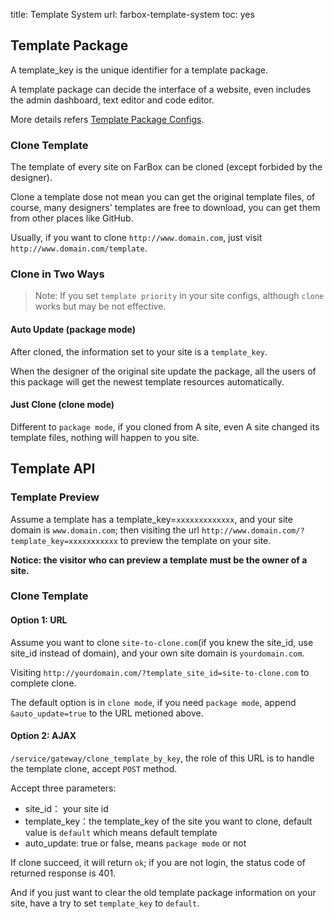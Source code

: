title: Template System
url: farbox-template-system
toc: yes

## Template Package

A template_key is the unique identifier for a template package.

A template package can decide the interface of a website, even includes the admin dashboard, text editor and code editor.

More details refers [Template Package Configs](template-configs).

### Clone Template
The template of every site on FarBox can be cloned (except forbided by the designer).

Clone a template dose not mean you can get the original template files, of course, many designers' templates are free to download, you can get them from other places like GitHub.

Usually, if you want to clone `http://www.domain.com`, just visit  `http://www.domain.com/template`.

### Clone in Two Ways
> Note: If you set `template priority` in your site configs, although `clone` works but may be not effective.

#### Auto Update (package mode)

After cloned, the information set to your site is a `template_key`.

When the designer of the original site update the package,  all the users of this package will get the newest template resources automatically.

#### Just Clone (clone mode)

Different to `package mode`, if you cloned from A site, even A site changed its template files, nothing will happen to you site.

## Template API

### Template Preview

Assume a template has a template_key=`xxxxxxxxxxxxx`, and your site domain is `www.domain.com`; then visiting the url `http://www.domain.com/?template_key=xxxxxxxxxxx` to preview the template on your site.

**Notice: the visitor who can preview a template must be the owner of a site.**

### Clone Template

#### Option 1: URL

Assume you want to clone `site-to-clone.com`(if you knew the site_id, use site_id instead of domain), and your own site domain is `yourdomain.com`.

Visiting `http://yourdomain.com/?template_site_id=site-to-clone.com` to complete clone.

The default option is in `clone mode`, if you need `package mode`, append `&auto_update=true` to the URL metioned above. 


#### Option 2: AJAX

`/service/gateway/clone_template_by_key`, the role of this URL is to handle the template clone, accept `POST` method.

Accept three parameters:
- site_id： your site id
- template_key：the template_key of the site you want to clone, default value is `default` which means default template
- auto_update: true or false, means `package mode` or not

If clone succeed, it will return `ok`; if you are not login, the status code of returned response  is 401.

And if you just want to clear the old template package information on your site, have a try to set `template_key` to `default`.




